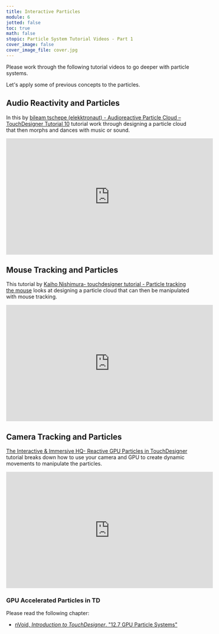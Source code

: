 ```yaml
---
title: Interactive Particles
module: 6
jotted: false
toc: true
math: false
stopic: Particle System Tutorial Videos - Part 1
cover_image: false
cover_image_file: cover.jpg
---
```


Please work through the following tutorial videos to go deeper with particle systems.

Let's apply some of previous concepts to the particles.

## Audio Reactivity and Particles

In this by [bileam tschepe (elekktronaut) - Audioreactive Particle Cloud – TouchDesigner Tutorial 10](https://youtu.be/M8X_FFB-ikQ) tutorial work through designing a particle cloud that then morphs and dances with music or sound. 

<div class="embed-responsive embed-responsive-16by9"><iframe width="560" height="315" src="https://www.youtube.com/embed/M8X_FFB-ikQ" title="YouTube video player" frameborder="0" allow="accelerometer; autoplay; clipboard-write; encrypted-media; gyroscope; picture-in-picture" allowfullscreen></iframe></div>


## Mouse Tracking and Particles

This tutorial by [Kaiho Nishimura- touchdesigner tutorial - Particle tracking the mouse](https://youtu.be/dYyzK7_rLJg) looks at designing a particle cloud that can then be manipulated with mouse tracking.

<div class="embed-responsive embed-responsive-16by9"><iframe width="560" height="315" src="https://www.youtube.com/embed/dYyzK7_rLJg" title="YouTube video player" frameborder="0" allow="accelerometer; autoplay; clipboard-write; encrypted-media; gyroscope; picture-in-picture" allowfullscreen></iframe></div>

## Camera Tracking and Particles

[The Interactive & Immersive HQ- Reactive GPU Particles in TouchDesigner](https://youtu.be/g5DM80G5MT0) tutorial breaks down how to use your camera and GPU to create dynamic movements to manipulate the particles.

<div class="embed-responsive embed-responsive-16by9"><iframe width="560" height="315" src="https://www.youtube.com/embed/g5DM80G5MT0" title="YouTube video player" frameborder="0" allow="accelerometer; autoplay; clipboard-write; encrypted-media; gyroscope; picture-in-picture" allowfullscreen></iframe></iframe></div>

### GPU Accelerated Particles in TD

Please read the following chapter:

- [nVoid, _Introduction to TouchDesigner_. "12.7 GPU Particle Systems"](https://nvoid.gitbooks.io/introduction-to-touchdesigner/content/GLSL/12-7-GPU-Particle-Systems.html)

